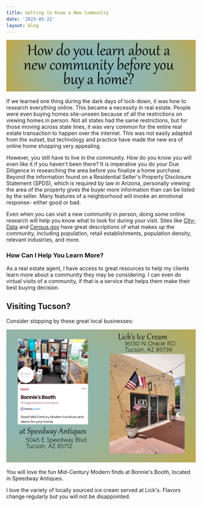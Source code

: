 ```yaml
---
title: Getting to Know a New Community
date: '2023-05-22'
layout: blog
---
```


![New community](img/blog/new-community.png)

If we learned one thing during the dark days of lock-down, it was how to research everything online.  This became a necessity in real estate.  People were even buying homes site-unseen because of all the restrictions on viewing homes in person.  Not all states had the same restrictions, but for those moving across state lines, it was very common for the entire real estate transaction to happen over the internet.  This was not easily adapted from the outset, but technology and practice have made the new era of online home shopping very appealing.

However, you still have to live in the community.  How do you know you will even like it if you haven't been there?  It is imperative you do your Due Diligence in researching the area before you finalize a home purchase.  Beyond the information found on a Residential Seller's Property Disclosure Statement (SPDS), which is required by law in Arizona, personally viewing the area of the property gives the buyer more information than can be listed by the seller.  Many features of a neighborhood will invoke an emotional response- either good or bad.

Even when you can visit a new community in person, doing some online research will help you know what to look for during your visit.  Sites like [City-Data](http://www.city-data.com/) and [Census.gov](https://data.census.gov/) have great descriptions of what makes up the community, including population, retail establishments, population density, relevant industries, and more.

<h3>How Can I Help You Learn More?</h3>

As a real estate agent, I have access to great resources to help my clients learn more about a community they may be considering.  I can even do virtual visits of a community, if that is a service that helps them make their best buying decision.

<h2>Visiting Tucson?</h2>
Consider stopping by these great local businesses:

![Bonnie's Booth at Speedway Antiques and Lick's Ice Cream and Coffee](/img/blog/blog-businesses.png)

You will love the fun Mid-Century Modern finds at Bonnie's Booth, located in Speedway Antiques.

I love the variety of locally sourced ice cream served at Lick's.  Flavors change regularly but you will not be disappointed.